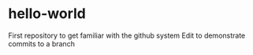 # hello-world
First repository to get familiar with the github system
Edit to demonstrate commits to a branch

